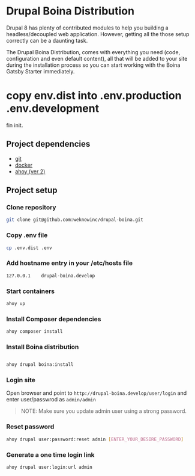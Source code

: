 # Drupal Boina Distribution

Drupal 8 has plenty of contributed modules to help you building a headless/decoupled web application. However, getting all the those setup correctly can be a daunting task.

The Drupal Boina Distribution, comes with everything you need (code, configuration and even default content), all that will be added to your site during the installation process so you can start working with the Boina Gatsby Starter immediately.

# copy env.dist into .env.production .env.development 
fin init.

## Project dependencies

* [git](https://git-scm.com/)
* [docker](https://www.docker.com/)
* [ahoy (ver 2)](https://github.com/ahoy-cli/ahoy)

## Project setup

### Clone repository

```bash
git clone git@github.com:weknowinc/drupal-boina.git
```

### Copy .env file

```bash
cp .env.dist .env
```

### Add hostname entry in your /etc/hosts file

```bash
127.0.0.1    drupal-boina.develop
```

### Start containers

```bash
ahoy up
```

### Install Composer dependencies

```bash
ahoy composer install
```

### Install Boina distribution

```bash

ahoy drupal boina:install
```

### Login site

Open browser and point to `http://drupal-boina.develop/user/login` and enter user/passwrod as `admin/admin` 

> NOTE: Make sure you update admin user using a strong password.

### Reset password

```bash
ahoy drupal user:password:reset admin [ENTER_YOUR_DESIRE_PASSWORD]
```

### Generate a one time login link

```bash
ahoy drupal user:login:url admin
```

